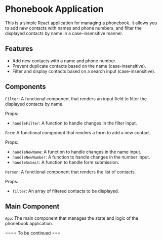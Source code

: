 # Phonebook Application

This is a simple React application for managing a phonebook. It allows you to add new contacts with names and phone numbers, and filter the displayed contacts by name in a case-insensitive manner.

## Features

- Add new contacts with a name and phone number.
- Prevent duplicate contacts based on the name (case-insensitive).
- Filter and display contacts based on a search input (case-insensitive).

## Components

`Filter`: A functional component that renders an input field to filter the displayed contacts by name.

Props:

- `handleFilter`: A function to handle changes in the filter input.

`Form`: A functional component that renders a form to add a new contact.

Props:

- `handleNewName`: A function to handle changes in the name input.
- `handleNewNumber`: A function to handle changes in the number input.
- `handleSubmit`: A function to handle form submission.

`Person`: A functional component that renders the list of contacts.

Props:

- `filter`: An array of filtered contacts to be displayed.

## Main Component

`App`: The main component that manages the state and logic of the phonebook application.

==== To be continued ===
